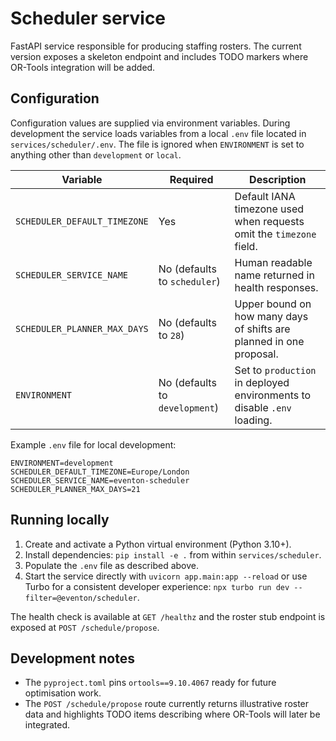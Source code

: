 # Scheduler service

FastAPI service responsible for producing staffing rosters. The current version exposes a
skeleton endpoint and includes TODO markers where OR-Tools integration will be added.

## Configuration

Configuration values are supplied via environment variables. During development the service
loads variables from a local `.env` file located in `services/scheduler/.env`. The file is
ignored when `ENVIRONMENT` is set to anything other than `development` or `local`.

| Variable | Required | Description |
| --- | --- | --- |
| `SCHEDULER_DEFAULT_TIMEZONE` | Yes | Default IANA timezone used when requests omit the `timezone` field. |
| `SCHEDULER_SERVICE_NAME` | No (defaults to `scheduler`) | Human readable name returned in health responses. |
| `SCHEDULER_PLANNER_MAX_DAYS` | No (defaults to `28`) | Upper bound on how many days of shifts are planned in one proposal. |
| `ENVIRONMENT` | No (defaults to `development`) | Set to `production` in deployed environments to disable `.env` loading. |

Example `.env` file for local development:

```
ENVIRONMENT=development
SCHEDULER_DEFAULT_TIMEZONE=Europe/London
SCHEDULER_SERVICE_NAME=eventon-scheduler
SCHEDULER_PLANNER_MAX_DAYS=21
```

## Running locally

1. Create and activate a Python virtual environment (Python 3.10+).
2. Install dependencies: `pip install -e .` from within `services/scheduler`.
3. Populate the `.env` file as described above.
4. Start the service directly with `uvicorn app.main:app --reload` or use Turbo for a
   consistent developer experience: `npx turbo run dev --filter=@eventon/scheduler`.

The health check is available at `GET /healthz` and the roster stub endpoint is exposed at
`POST /schedule/propose`.

## Development notes

- The `pyproject.toml` pins `ortools==9.10.4067` ready for future optimisation work.
- The `POST /schedule/propose` route currently returns illustrative roster data and
  highlights TODO items describing where OR-Tools will later be integrated.

